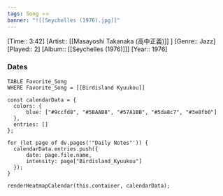 ```yaml
---
tags: Song ⭐⭐ 
banner: "![[Seychelles (1976).jpg]]"
---
```

[Time:: 3:42]
[Artist:: [[Masayoshi Takanaka (高中正義)]] ]
[Genre:: Jazz]
[Played:: 2]
[Album:: [[Seychelles (1976)]]]
[Year:: 1976]
### Dates
````dataview
TABLE Favorite_Song
WHERE Favorite_Song = [[Birdisland Kyuukou]]
````

  ```dataviewjs
const calendarData = { 
	colors: { 
		blue: ["#9ccfd8", "#5BAAB8", "#57A1BB", "#5da8c7", "#3e8fb0"] 
	}, 
	entries: [] 
}; 

for (let page of dv.pages('"Daily Notes"')) { 
	calendarData.entries.push({ 
		date: page.file.name, 
		intensity: page["Birdisland_Kyuukou"]
	}); 
} 

renderHeatmapCalendar(this.container, calendarData);
```
